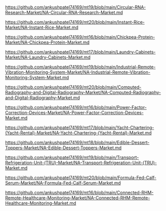 <p><a href="https://github.com/ankushpatel74169/mt19/blob/main/Circular-RNA-Research-Market/NA-Circular-RNA-Research-Market.md">https://github.com/ankushpatel74169/mt19/blob/main/Circular-RNA-Research-Market/NA-Circular-RNA-Research-Market.md</a></p><p><a href="https://github.com/ankushpatel74169/mt20/blob/main/Instant-Rice-Market/NA-Instant-Rice-Market.md">https://github.com/ankushpatel74169/mt20/blob/main/Instant-Rice-Market/NA-Instant-Rice-Market.md</a></p><p><a href="https://github.com/ankushpatel74169/mt16/blob/main/Chickpea-Protein-Market/NA-Chickpea-Protein-Market.md">https://github.com/ankushpatel74169/mt16/blob/main/Chickpea-Protein-Market/NA-Chickpea-Protein-Market.md</a></p><p><a href="https://github.com/ankushpatel74169/mt17/blob/main/Laundry-Cabinets-Market/NA-Laundry-Cabinets-Market.md">https://github.com/ankushpatel74169/mt17/blob/main/Laundry-Cabinets-Market/NA-Laundry-Cabinets-Market.md</a></p><p><a href="https://github.com/ankushpatel74169/mt19/blob/main/Industrial-Remote-Vibration-Monitoring-System-Market/NA-Industrial-Remote-Vibration-Monitoring-System-Market.md">https://github.com/ankushpatel74169/mt19/blob/main/Industrial-Remote-Vibration-Monitoring-System-Market/NA-Industrial-Remote-Vibration-Monitoring-System-Market.md</a></p><p><a href="https://github.com/ankushpatel74169/mt20/blob/main/Computed-Radiography-and-Digital-Radiography-Market/NA-Computed-Radiography-and-Digital-Radiography-Market.md">https://github.com/ankushpatel74169/mt20/blob/main/Computed-Radiography-and-Digital-Radiography-Market/NA-Computed-Radiography-and-Digital-Radiography-Market.md</a></p><p><a href="https://github.com/ankushpatel74169/mt16/blob/main/Power-Factor-Correction-Devices-Market/NA-Power-Factor-Correction-Devices-Market.md">https://github.com/ankushpatel74169/mt16/blob/main/Power-Factor-Correction-Devices-Market/NA-Power-Factor-Correction-Devices-Market.md</a></p><p><a href="https://github.com/ankushpatel74169/mt17/blob/main/Yacht-Chartering-(Yacht-Rental)-Market/NA-Yacht-Chartering-(Yacht-Rental)-Market.md">https://github.com/ankushpatel74169/mt17/blob/main/Yacht-Chartering-(Yacht-Rental)-Market/NA-Yacht-Chartering-(Yacht-Rental)-Market.md</a></p><p><a href="https://github.com/ankushpatel74169/mt18/blob/main/Edible-Dessert-Toppers-Market/NA-Edible-Dessert-Toppers-Market.md">https://github.com/ankushpatel74169/mt18/blob/main/Edible-Dessert-Toppers-Market/NA-Edible-Dessert-Toppers-Market.md</a></p><p><a href="https://github.com/ankushpatel74169/mt19/blob/main/Transport-Refrigeration-Unit-(TRU)-Market/NA-Transport-Refrigeration-Unit-(TRU)-Market.md">https://github.com/ankushpatel74169/mt19/blob/main/Transport-Refrigeration-Unit-(TRU)-Market/NA-Transport-Refrigeration-Unit-(TRU)-Market.md</a></p><p><a href="https://github.com/ankushpatel74169/mt20/blob/main/Formula-Fed-Calf-Serum-Market/NA-Formula-Fed-Calf-Serum-Market.md">https://github.com/ankushpatel74169/mt20/blob/main/Formula-Fed-Calf-Serum-Market/NA-Formula-Fed-Calf-Serum-Market.md</a></p><p><a href="https://github.com/ankushpatel74169/mt16/blob/main/Connected-RHM-Remote-Healthcare-Monitoring-Market/NA-Connected-RHM-Remote-Healthcare-Monitoring-Market.md">https://github.com/ankushpatel74169/mt16/blob/main/Connected-RHM-Remote-Healthcare-Monitoring-Market/NA-Connected-RHM-Remote-Healthcare-Monitoring-Market.md</a></p>
